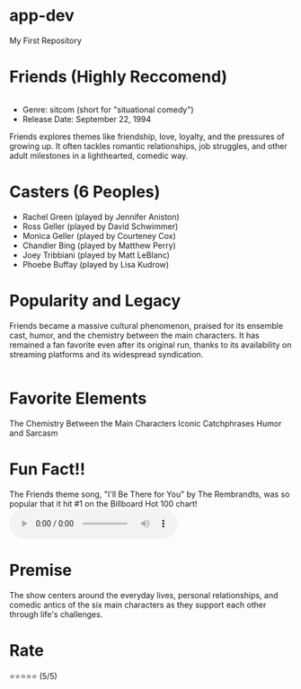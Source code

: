 # app-dev
My First Repository


# Friends (Highly Reccomend)
<img src="https://th.bing.com/th/id/R.cc36d67527206789261ee4bec81d5c4d?rik=wJg%2fMLSwGd2szw&riu=http%3a%2f%2fimages1.resources.foxtel.com.au%2fstore2%2fmount1%2f16%2f3%2f85td8.jpg&ehk=xuAy0HNlZLfyrhpFUB0f6BO%2fpsgumA3FvlViaAT6Y6M%3d&risl=&pid=ImgRaw&r=0" alt="">


<ul>
  <li>Genre: sitcom (short for "situational comedy")</li>
  <li>Release Date: September 22, 1994</li>
  </ul>
Friends explores themes like friendship, love, loyalty, and the pressures of growing up. It often tackles romantic relationships, job struggles, and other adult milestones in a lighthearted, comedic way.

# Casters (6 Peoples)
<ul>
<li>Rachel Green (played by Jennifer Aniston)</li>
<li>Ross Geller (played by David Schwimmer)</li>
<li>Monica Geller (played by Courteney Cox)</li>
<li>Chandler Bing (played by Matthew Perry)</li>
<li>Joey Tribbiani (played by Matt LeBlanc)</li>
<li>Phoebe Buffay (played by Lisa Kudrow)</li>
</ul>

# Popularity and Legacy
Friends became a massive cultural phenomenon, praised for its ensemble cast, humor, and the chemistry between the main characters. It has remained a fan favorite even after its original run, thanks to its availability on streaming platforms and its widespread syndication. 

<img src="https://th.bing.com/th/id/R.f0f1f1c52e66bb17b64e6ce0cee47024?rik=qzbkXpVrANDswA&riu=http%3a%2f%2fstatic.advice-and-resources.cbcortex.com%2fmedia%2fattachments%2f000%2f000%2f431%2foriginal%2f3482_3ab5.gif%3f1412629393&ehk=qG2FskU54xOQJtqmANIHGrhnoHIf8AkK%2f0uqC7U%2bZI8%3d&risl=&pid=ImgRaw&r=0" alt="">

# Favorite Elements
The Chemistry Between the Main Characters
Iconic Catchphrases
Humor and Sarcasm

# Fun Fact!!
The Friends theme song, "I'll Be There for You" by The Rembrandts, was so popular that it hit #1 on the Billboard Hot 100 chart!
<audio controls>
  <source src="https://on.soundcloud.com/FUnTqZmUgE8UQiVx7" type="">
</audio>

# Premise
The show centers around the everyday lives, personal relationships, and comedic antics of the six main characters as they support each other through life's challenges. 

# Rate
⭐⭐⭐⭐⭐ (5/5)
